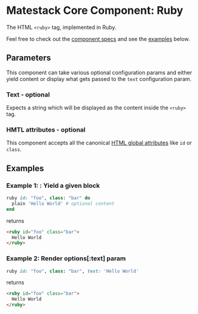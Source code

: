 # Matestack Core Component: Ruby

The HTML `<ruby>` tag, implemented in Ruby.

Feel free to check out the [component specs](/spec/usage/components/ruby_spec.rb) and see the [examples](#examples) below.

## Parameters
This component can take various optional configuration params and either yield content or display what gets passed to the `text` configuration param.

### Text - optional
Expects a string which will be displayed as the content inside the `<ruby>` tag.

### HMTL attributes - optional
This component accepts all the canonical [HTML global attributes](https://www.w3schools.com/tags/ref_standardattributes.asp) like `id` or `class`.

## Examples

### Example 1: : Yield a given block

```ruby
ruby id: "foo", class: "bar" do
  plain 'Hello World' # optional content
end
```

returns

```html
<ruby id="foo" class="bar">
  Hello World
</ruby>
```

### Example 2: Render options[:text] param

```ruby
ruby id: "foo", class: "bar", text: 'Hello World'
```

returns

```html
<ruby id="foo" class="bar">
  Hello World
</ruby>
```
